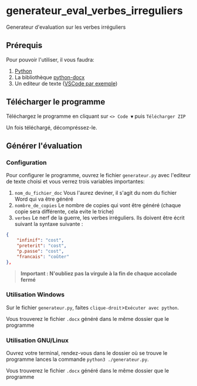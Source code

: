 # generateur_eval_verbes_irreguliers
Generateur d'evaluation sur les verbes irréguliers

## Prérequis

Pour pouvoir l'utiliser, il vous faudra:

1. [Python](https://www.python.org/downloads/)
2. La bibliothèque [python-docx](https://python-docx.readthedocs.io/en/latest/user/install.html#install)
3. Un editeur de texte ([VSCode par exemple](https://code.visualstudio.com/))

## Télécharger le programme

Téléchargez le programme en cliquant sur `<> Code ▼` puis `Télécharger ZIP`

Un fois téléchargé, décompréssez-le.


## Générer l'évaluation

### Configuration

Pour configurer le programme, ouvrez le fichier `generateur.py` avec l'editeur de texte choisi et vous verrez trois variables importantes:

1. `nom_du_fichier_doc`
Vous l'aurez deviner, il s'agit du nom du fichier Word qui va être généré
2. `nombre_de_copies`
Le nombre de copies qui vont être généré (chaque copie sera différente, cela evite le triche)
3. `verbes`
Le nerf de la guerre, les verbes irréguliers.
Ils doivent être écrit suivant la syntaxe suivante :

```json
{
    "infinif": "cost",
    "preterit": "cost",
    "p.passe": "cost",
    "francais": "coûter"
},
```
> **Important : N'oubliez pas la virgule à la fin de chaque accolade fermé**

### Utilisation Windows

Sur le fichier `generateur.py`, faites `clique-droit`>`Exécuter avec python`.

Vous trouverez le fichier `.docx` généré dans le même dossier que le programme

### Utilisation GNU/Linux

Ouvrez votre terminal, rendez-vous dans le dossier où se trouve le programme lances la commande `python3 ./generateur.py`.

Vous trouverez le fichier `.docx` généré dans le même dossier que le programme